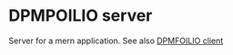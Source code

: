 # DPMPOILIO server
Server for a mern application. See also [DPMFOILIO client](https://github.com/airgead73/dpmfolio-client)